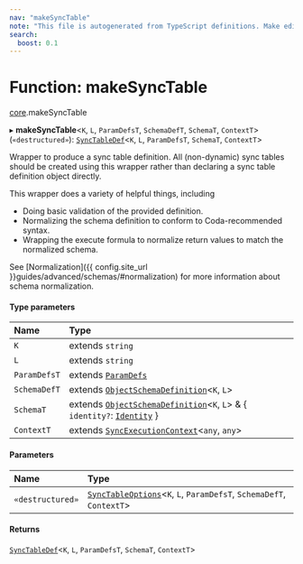 ```yaml
---
nav: "makeSyncTable"
note: "This file is autogenerated from TypeScript definitions. Make edits to the comments in the TypeScript file and then run `make docs` to regenerate this file."
search:
  boost: 0.1
---
```

# Function: makeSyncTable

[core](../modules/core.md).makeSyncTable

▸ **makeSyncTable**<`K`, `L`, `ParamDefsT`, `SchemaDefT`, `SchemaT`, `ContextT`\>(`«destructured»`): [`SyncTableDef`](../interfaces/core.SyncTableDef.md)<`K`, `L`, `ParamDefsT`, `SchemaT`, `ContextT`\>

Wrapper to produce a sync table definition. All (non-dynamic) sync tables should be created
using this wrapper rather than declaring a sync table definition object directly.

This wrapper does a variety of helpful things, including
* Doing basic validation of the provided definition.
* Normalizing the schema definition to conform to Coda-recommended syntax.
* Wrapping the execute formula to normalize return values to match the normalized schema.

See [Normalization]({{ config.site_url }}guides/advanced/schemas/#normalization) for more information about schema normalization.

#### Type parameters

| Name | Type |
| :------ | :------ |
| `K` | extends `string` |
| `L` | extends `string` |
| `ParamDefsT` | extends [`ParamDefs`](../types/core.ParamDefs.md) |
| `SchemaDefT` | extends [`ObjectSchemaDefinition`](../interfaces/core.ObjectSchemaDefinition.md)<`K`, `L`\> |
| `SchemaT` | extends [`ObjectSchemaDefinition`](../interfaces/core.ObjectSchemaDefinition.md)<`K`, `L`\> & { `identity?`: [`Identity`](../interfaces/core.Identity.md)  } |
| `ContextT` | extends [`SyncExecutionContext`](../interfaces/core.SyncExecutionContext.md)<`any`, `any`\> |

#### Parameters

| Name | Type |
| :------ | :------ |
| `«destructured»` | [`SyncTableOptions`](../interfaces/core.SyncTableOptions.md)<`K`, `L`, `ParamDefsT`, `SchemaDefT`, `ContextT`\> |

#### Returns

[`SyncTableDef`](../interfaces/core.SyncTableDef.md)<`K`, `L`, `ParamDefsT`, `SchemaT`, `ContextT`\>
